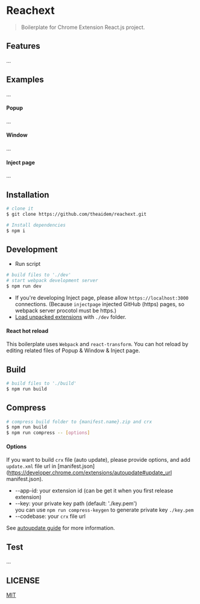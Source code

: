 # Reachext

> Boilerplate for Chrome Extension React.js project.

## Features

...

## Examples

...

#### Popup

...

#### Window

...

#### Inject page

...

## Installation

```bash
# clone it
$ git clone https://github.com/theaidem/reachext.git

# Install dependencies
$ npm i
```

## Development

* Run script
```bash
# build files to './dev'
# start webpack development server
$ npm run dev
```
* If you're developing Inject page, please allow `https://localhost:3000` connections. (Because `injectpage` injected GitHub (https) pages, so webpack server procotol must be https.)
* [Load unpacked extensions](https://developer.chrome.com/extensions/getstarted#unpacked) with `./dev` folder.

#### React hot reload

This boilerplate uses `Webpack` and `react-transform`. You can hot reload by editing related files of Popup & Window & Inject page.

## Build

```bash
# build files to './build'
$ npm run build
```

## Compress

```bash
# compress build folder to {manifest.name}.zip and crx
$ npm run build
$ npm run compress -- [options]
```

#### Options

If you want to build `crx` file (auto update), please provide options, and add `update.xml` file url in [manifest.json](https://developer.chrome.com/extensions/autoupdate#update_url manifest.json).

* --app-id: your extension id (can be get it when you first release extension)
* --key: your private key path (default: './key.pem')  
  you can use `npm run compress-keygen` to generate private key `./key.pem`
* --codebase: your `crx` file url

See [autoupdate guide](https://developer.chrome.com/extensions/autoupdate) for more information.

## Test

...

## LICENSE

[MIT](LICENSE)
